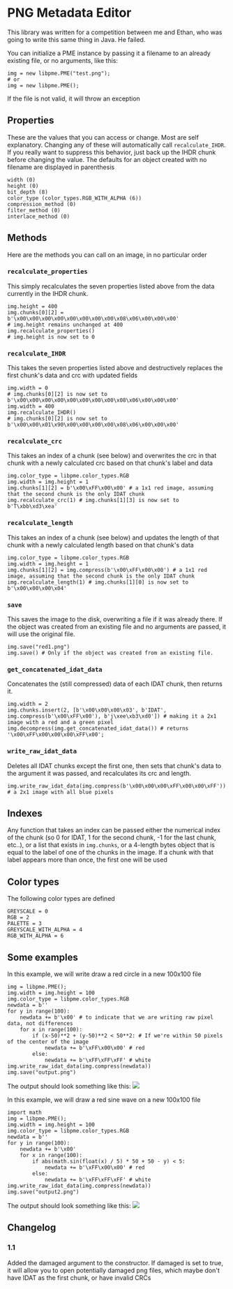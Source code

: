 # PNG Metadata Editor

This library was written for a competition between me and Ethan, who was going to write this same thing in Java. He failed.

You can initialize a PME instance by passing it a filename to an already existing file, or no arguments, like this:

    img = new libpme.PME("test.png");
	# or
    img = new libpme.PME();

If the file is not valid, it will throw an exception

## Properties

These are the values that you can access or change. Most are self explanatory. Changing any of these will automatically call `recalculate_IHDR`. If you really want to suppress this behavior, just back up the IHDR chunk before changing the value. The defaults for an object created with no filename are displayed in parenthesis

	width (0)
	height (0)
	bit_depth (8)
	color_type (color_types.RGB_WITH_ALPHA (6))
	compression_method (0)
	filter_method (0)
	interlace_method (0)

## Methods
Here are the methods you can call on an image, in no particular order

### `recalculate_properties`
This simply recalculates the seven properties listed above from the data currently in the IHDR chunk. 

	img.height = 400
	img.chunks[0][2] = b'\x00\x00\x00\x00\x00\x00\x00\x00\x08\x06\x00\x00\x00'
	# img.height remains unchanged at 400
	img.recalculate_properties()
	# img.height is now set to 0

### `recalculate_IHDR`
This takes the seven properties listed above and destructively replaces the first chunk's data and crc with updated fields

	img.width = 0
	# img.chunks[0][2] is now set to b'\x00\x00\x00\x00\x00\x00\x00\x00\x08\x06\x00\x00\x00'
	img.width = 400
	img.recalculate_IHDR()
	# img.chunks[0][2] is now set to b'\x00\x00\x01\x90\x00\x00\x00\x00\x08\x06\x00\x00\x00'

### `recalculate_crc`
This takes an index of a chunk (see below) and overwrites the crc in that chunk with a newly calculated crc based on that chunk's label and data

	img.color_type = libpme.color_types.RGB
	img.width = img.height = 1
	img.chunks[1][2] = b'\x00\xFF\x00\x00' # a 1x1 red image, assuming that the second chunk is the only IDAT chunk
	img.recalculate_crc(1) # img.chunks[1][3] is now set to b'T\xbb\xd3\xea'

### `recalculate_length`
This takes an index of a chunk (see below) and updates the length of that chunk with a newly calculated length based on that chunk's data

	img.color_type = libpme.color_types.RGB
	img.width = img.height = 1
	img.chunks[1][2] = img.compress(b'\x00\xFF\x00\x00') # a 1x1 red image, assuming that the second chunk is the only IDAT chunk
	img.recalculate_length(1) # img.chunks[1][0] is now set to b'\x00\x00\x00\x04'

### `save`
This saves the image to the disk, overwriting a file if it was already there. If the object was created from an existing file and no arguments are passed, it will use the original file. 

	img.save("red1.png")
	img.save() # Only if the object was created from an existing file.

### `get_concatenated_idat_data`
Concatenates the (still compressed) data of each IDAT chunk, then returns it.

	img.width = 2
	img.chunks.insert(2, [b'\x00\x00\x00\x03', b'IDAT', img.compress(b'\x00\xFF\x00'), b'j\xee\xb3\xd0']) # making it a 2x1 image with a red and a green pixel
	img.decompress(img.get_concatenated_idat_data()) # returns '\x00\xFF\x00\x00\x00\xFF\x00';

### `write_raw_idat_data`
Deletes all IDAT chunks except the first one, then sets that chunk's data to the argument it was passed, and recalculates its crc and length.

	img.write_raw_idat_data(img.compress(b'\x00\x00\x00\xFF\x00\x00\xFF')) # a 2x1 image with all blue pixels

## Indexes
Any function that takes an index can be passed either the numerical index of the chunk (so 0 for IDAT, 1 for the second chunk, -1 for the last chunk, etc..), or a list that exists in `img.chunks`, or a 4-length bytes object that is equal to the label of one of the chunks in the image. If a chunk with that label appears more than once, the first one will be used

## Color types
The following color types are defined

    GREYSCALE = 0
    RGB = 2
    PALETTE = 3
    GREYSCALE_WITH_ALPHA = 4
    RGB_WITH_ALPHA = 6

## Some examples
In this example, we will write draw a red circle in a new 100x100 file

	img = libpme.PME();
	img.width = img.height = 100
	img.color_type = libpme.color_types.RGB
	newdata = b''
	for y in range(100):
		newdata += b'\x00' # to indicate that we are writing raw pixel data, not differences
		for x in range(100):
			if (x-50)**2 + (y-50)**2 < 50**2: # If we're within 50 pixels of the center of the image
				newdata += b'\xFF\x00\x00' # red
			else:
				newdata += b'\xFF\xFF\xFF' # white
	img.write_raw_idat_data(img.compress(newdata))
	img.save("output.png")

The output should look something like this:
![](http://i.imgur.com/uEToHvS.png)

In this example, we will draw a red sine wave on a new 100x100 file

	import math
	img = libpme.PME();
	img.width = img.height = 100
	img.color_type = libpme.color_types.RGB
	newdata = b''
	for y in range(100):
		newdata += b'\x00'
		for x in range(100):
			if abs(math.sin(float(x) / 5) * 50 + 50 - y) < 5:
				newdata += b'\xFF\x00\x00' # red
			else:
				newdata += b'\xFF\xFF\xFF' # white
	img.write_raw_idat_data(img.compress(newdata))
	img.save("output2.png")

The output should look something like this:
![](http://i.imgur.com/vfa6lOR.png)

## Changelog

### 1.1
Added the damaged argument to the constructor. If damaged is set to true, it will allow you to open potentially damaged png files, which maybe don't have IDAT as the first chunk, or have invalid CRCs
